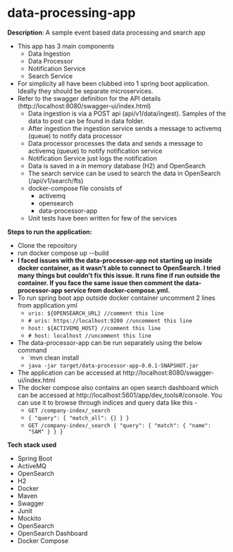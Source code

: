 # data-processing-app
**Description**: A sample event based data processing and search app

- This app has 3 main components
  - Data Ingestion
  - Data Processor
  - Notification Service
  - Search Service
- For simplicity all have been clubbed into 1 spring boot application. Ideally they should be separate microservices.
- Refer to the swagger definition for the API details (http://localhost:8080/swagger-ui/index.html)
  - Data ingestion is via a POST api (api/v1/data/ingest). Samples of the data to post can be found in data folder.
  - After ingestion the ingestion service sends a message to activemq (queue) to notify data processor
  - Data processor processes the data and sends a message to activemq (queue) to notify notification service
  - Notification Service just logs the notification
  - Data is saved in a in memory database (H2) and OpenSearch
  - The search service can be used to search the data in OpenSearch (/api/v1/search/fts)
  - docker-compose file consists of 
    - activemq
    - opensearch
    - data-processor-app
  - Unit tests have been written for few of the services
  
**Steps to run the application:**
- Clone the repository
- run docker compose up --build 
- **I faced issues with the data-processor-app not starting up inside docker container, as it wasn't able to connect to OpenSearch. I tried many things but couldn't fix this issue. It runs fine if run outside the container. If you face the same issue then comment the data-processor-app service from docker-compose.yml.** 
- To run spring boot app outside docker container uncomment 2 lines from application.yml
  - `uris: ${OPENSEARCH_URL} //comment this line`
  - `# uris: https://localhost:9200 //uncomment this line`
  - `host: ${ACTIVEMQ_HOST} //comment this line`
  - `# host: localhost //uncomment this line`
- The data-processor-app can be run separately using the below command 
  - `mvn clean install
  - `java -jar target/data-processor-app-0.0.1-SNAPSHOT.jar`
- The application can be accessed at http://localhost:8080/swagger-ui/index.html
- The docker compose also contains an open search dashboard which can be accessed at http://localhost:5601/app/dev_tools#/console. You can use it to browse through indices and query data like this -
    - `GET /company-index/_search`
    - `{
        "query": {
        "match_all": {}
        }
    }`
    - `GET /company-index/_search
        {
        "query": {
            "match": {
            "name": "SAM"
            }
        }
    }`


**Tech stack used**
  - Spring Boot
  - ActiveMQ
  - OpenSearch
  - H2
  - Docker
  - Maven
  - Swagger
  - Junit
  - Mockito
  - OpenSearch
  - OpenSearch Dashboard
  - Docker Compose